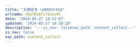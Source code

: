 ```yaml
---
title: "关键信息 \U0001F41A"
urlname: nhp7016fcte2xc9l
date: '2024-05-27 14:12:07'
updated: '2024-05-27 14:38:20'
description: '---is_nav: falsenav_path: content_collect---'
is_nav: false
nav_path: content_collect
---
```


